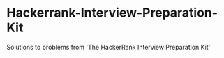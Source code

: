 # Hackerrank-Interview-Preparation-Kit
Solutions to problems from 'The HackerRank Interview Preparation Kit'
